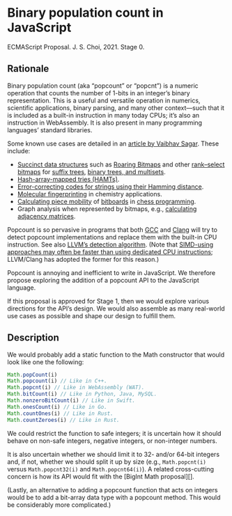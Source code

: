 # Binary population count in JavaScript
ECMAScript Proposal. J. S. Choi, 2021. Stage 0.

## Rationale

Binary population count (aka “popcount” or “popcnt”) is a numeric operation that
counts the number of 1-bits in an integer’s binary representation. This is a
useful and versatile operation in numerics, scientific applications, binary parsing, and many other context—such that it is included as a
built-in instruction in many today CPUs; it’s also an instruction in
WebAssembly. It is also present in many programming languages’ standard
libraries.

Some known use cases are detailed in an [article by Vaibhav Sagar][]. These
include:

* [Succinct data structures][] such as [Roaring Bitmaps][] and other
  [rank–select bitmaps][] for [suffix trees][], [binary trees, and multisets][RRR].
* [Hash-array-mapped tries (HAMTs)][HAMTs].
* [Error-correcting codes for strings using their Hamming distance][Hamming].
* [Molecular fingerprinting][] in chemistry applications.
* [Calculating piece mobility][] of [bitboards][] in [chess programming][].
* Graph analysis when represented by bitmaps, e.g., [calculating adjacency matrices][].

[article by Vaibhav Sagar]: https://vaibhavsagar.com/blog/2019/09/08/popcount/
[succinct data structures]: https://en.wikipedia.org/wiki/Succinct_data_structure
[rank–select bitmaps]: http://www.cs.cmu.edu/~./dga/papers/zhou-sea2013.pdf
[Roaring bitmaps]: https://roaringbitmap.org
[RRR]: https://archive.org/details/proceedingsofthi2002acms/page/233
[suffix trees]: https://web.archive.org/web/20110929230740/http://www.dmi.unisa.it/people/cerulli/www/WSPages/WSFiles/Abs/S3/S33_abs_Grossi.pdf
[HAMTs]: https://vaibhavsagar.com/blog/2018/07/29/hamts-from-scratch/
[Hamming]: https://en.wikipedia.org/wiki/Hamming_distance#Error_detection_and_error_correction
[molecular fingerprinting]: http://www.dalkescientific.com/writings/diary/archive/2008/06/26/fingerprint_background.html
[chess programming]: https://www.chessprogramming.org/Population_Count
[bitboards]: https://www.chessprogramming.org/Bitboards
[calculating piece mobility]: https://www.chessprogramming.org/Mobility#Mobility_with_Bitboards
[calculating adjacency matrices]: https://news.ycombinator.com/item?id=20915187

Popcount is so pervasive in programs that both [GCC][] and [Clang][] will try
to detect popcount implementations and replace them with the built-in CPU
instruction. See also [LLVM’s detection algorithm][]. (Note that [SIMD-using
approaches may often be faster than using dedicated CPU instructions][SIMD];
LLVM/Clang has adopted the former for this reason.)

[GCC]: https://godbolt.org/z/JUzmD8
[Clang]: https://godbolt.org/z/AVqMGl
[LLVM’s detection algorithm]: https://github.com/llvm-mirror/llvm/blob/f36485f7ac2a8d72ad0e0f2134c17fd365272285/lib/Transforms/Scalar/LoopIdiomRecognize.cpp#L960
[SIMD]: https://arxiv.org/pdf/1611.07612.pdf

Popcount is annoying and inefficient to write in JavaScript. We therefore
propose exploring the addition of a popcount API to the JavaScript language.

If this proposal is approved for Stage 1, then we would explore various
directions for the API’s design. We would also assemble as many real-world use
cases as possible and shape our design to fulfill them.

## Description
We would probably add a static function to the Math constructor that would look
like one the following:

```js
Math.popCount(i)
Math.popcount(i) // Like in C++.
Math.popcnt(i) // Like in WebAssembly (WAT).
Math.bitCount(i) // Like in Python, Java, MySQL.
Math.nonzeroBitCount(i) // Like in Swift.
Math.onesCount(i) // Like in Go.
Math.countOnes(i) // Like in Rust.
Math.countZeroes(i) // Like in Rust.
```

We could restrict the function to safe integers; it is uncertain how it should
behave on non-safe integers, negative integers, or non-integer numbers.

It is also uncertain whether we should limit it to 32- and/or 64-bit integers
and, if not, whether we should split it up by size (e.g., `Math.popcnt(i)`
versus `Math.popcnt32(i)` and `Math.popcnt64(i)`). A related cross-cutting
concern is how its API would fit with the [BigInt Math proposal][].

[BigInt Math]: https://github.com/tc39/proposal-bigint-math

(Lastly, an alternative to adding a popcount function that acts on integers
would be to add a bit-array data type with a popcount method. This would be
considerably more complicated.)

